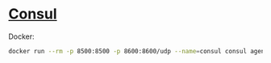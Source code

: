 # [Consul](https://www.consul.io/)

Docker:

```sh
docker run --rm -p 8500:8500 -p 8600:8600/udp --name=consul consul agent -server -ui -bootstrap-expect=1 -client=0.0.0.0
```
